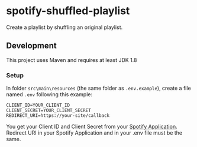# spotify-shuffled-playlist
Create a playlist by shuffling an original playlist.
## Development
This project uses Maven and requires at least JDK 1.8
### Setup
In folder `src\main\resources` (the same folder as `.env.example`), create a file named `.env` following this example:
```
CLIENT_ID=YOUR_CLIENT_ID
CLIENT_SECRET=YOUR_CLIENT_SECRET
REDIRECT_URI=https://your-site/callback
```
You get your Client ID and Client Secret from your [Spotify Application](https://developer.spotify.com/dashboard/applications).
Redirect URI in your Spotify Application and in your .env file must be the same.
